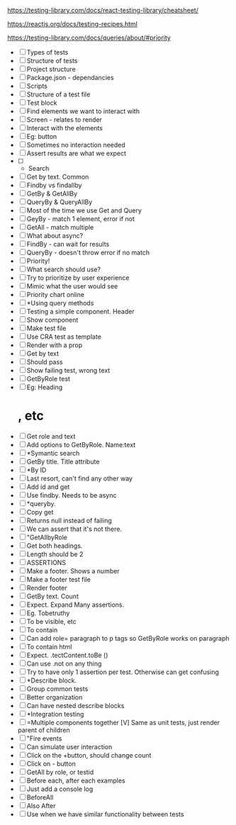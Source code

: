 https://testing-library.com/docs/react-testing-library/cheatsheet/

 https://reactjs.org/docs/testing-recipes.html

 https://testing-library.com/docs/queries/about/#priority

- [ ] Types of tests
- [ ] Structure of tests
- [ ] Project structure
- [ ] Package.json - dependancies
- [ ] Scripts
- [ ] Structure of a test file
- [ ] Test block
- [ ] Find elements we want to interact with
- [ ] Screen - relates to render
- [ ] Interact with the elements
- [ ] Eg: button
- [ ] Sometimes no interaction needed
- [ ] Assert results are what we expect
- [ ] * Search
- [ ] Get by text.  Common
- [ ] Findby vs findallby
- [ ] GetBy & GetAllBy
- [ ] QueryBy & QueryAllBy
- [ ] Most of the time we use Get and Query
- [ ] GeyBy - match 1 element, error if not
- [ ] GetAll - match multiple
- [ ] What about async?
- [ ] FindBy - can wait for results
- [ ] QueryBy - doesn't throw error if no match
- [ ] Priority!
- [ ] What search should  use?
- [ ] Try to prioritize by user experience
- [ ] Mimic what the user would see
- [ ] Priority chart online
- [ ] *Using query methods
- [ ] Testing a simple component. Header
- [ ] Show component
- [ ] Make test file
- [ ] Use CRA test as template
- [ ] Render with a prop
- [ ] Get by text
- [ ] Should pass
- [ ] Show failing test, wrong text
- [ ] GetByRole test
- [ ] Eg: Heading <h1>, etc
- [ ] Get role and text
- [ ] Add options to GetByRole. Name:text
- [ ] *Symantic search
- [ ] GetBy title. Title attribute
- [ ] *By ID
- [ ] Last resort, can't find any other way
- [ ] Add id and get
- [ ] Use findby.  Needs to be async
- [ ] *queryby.
- [ ] Copy get
- [ ] Returns null instead of failing
- [ ] We can assert that it's not there.
- [ ] "GetAllbyRole
- [ ] Get both headings.
- [ ] Length should be 2
- [ ] ASSERTIONS
- [ ] Make a footer. Shows a number
- [ ] Make a footer test file
- [ ] Render footer
- [ ] GetBy text.  Count
- [ ] Expect. Expand Many assertions.
- [ ] Eg. Tobetruthy
- [ ] To be visible, etc
- [ ] To contain
- [ ] Can add role= paragraph to p tags so GetByRole works on paragraph
- [ ] To contain html
- [ ] Expect.   .tectContent.toBe ()
- [ ] Can use   .not  on any thing
- [ ] Try to have only 1 assertion per test. Otherwise can get confusing
- [ ] *Describe block.
- [ ] Group common tests
- [ ] Better organization
- [ ] Can have nested describe blocks
- [ ] *Integration testing
- [ ] =Multiple components together
[V] Same as unit tests, just render parent of children
- [ ] "Fire events
- [ ] Can simulate user interaction
- [ ] Click on the +button, should change count
- [ ] Click on - button
- [ ] GetAll by role, or testid
- [ ] Before each, after each examples
- [ ] Just add a console log
- [ ] BeforeAll
- [ ] Also After
- [ ] Use when we have similar functionality between tests
